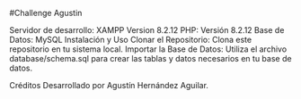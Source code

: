#Challenge Agustin

Servidor de desarrollo: XAMPP Version 8.2.12
PHP: Versión 8.2.12
Base de Datos: MySQL
Instalación y Uso
Clonar el Repositorio: Clona este repositorio en tu sistema local.
Importar la Base de Datos: Utiliza el archivo database/schema.sql para crear las tablas y datos necesarios en tu base de datos.

Créditos
Desarrollado por Agustín Hernández Aguilar.